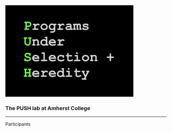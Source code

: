 <img src="push-logo.png" width="400" />

### The PUSH lab at Amherst College ###

* * *

Participants
